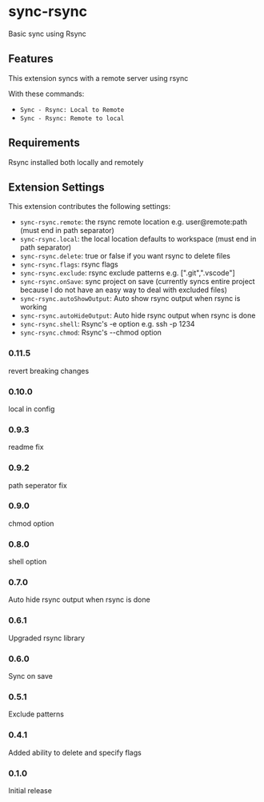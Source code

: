 # sync-rsync

Basic sync using Rsync

## Features

This extension syncs with a remote server using rsync

With these commands:

* `Sync - Rsync: Local to Remote`
* `Sync - Rsync: Remote to local`

## Requirements

Rsync installed both locally and remotely

## Extension Settings

This extension contributes the following settings:

* `sync-rsync.remote`: the rsync remote location e.g. user@remote:path (must end in path separator)
* `sync-rsync.local`: the local location defaults to workspace (must end in path separator)
* `sync-rsync.delete`: true or false if you want rsync to delete files
* `sync-rsync.flags`: rsync flags
* `sync-rsync.exclude`: rsync exclude patterns e.g.  [".git",".vscode"]
* `sync-rsync.onSave`: sync project on save (currently syncs entire project because I do not have an easy way to deal with excluded files)
* `sync-rsync.autoShowOutput`: Auto show rsync output when rsync is working
* `sync-rsync.autoHideOutput`: Auto hide rsync output when rsync is done
* `sync-rsync.shell`: Rsync's -e option e.g. ssh -p 1234
* `sync-rsync.chmod`: Rsync's --chmod option

### 0.11.5

revert breaking changes

### 0.10.0

local in config

### 0.9.3

readme fix

### 0.9.2

path seperator fix

### 0.9.0

chmod option

### 0.8.0

shell option

### 0.7.0

Auto hide rsync output when rsync is done


### 0.6.1

Upgraded rsync library

### 0.6.0

Sync on save

### 0.5.1

Exclude patterns

### 0.4.1

Added ability to delete and specify flags

### 0.1.0

Initial release
